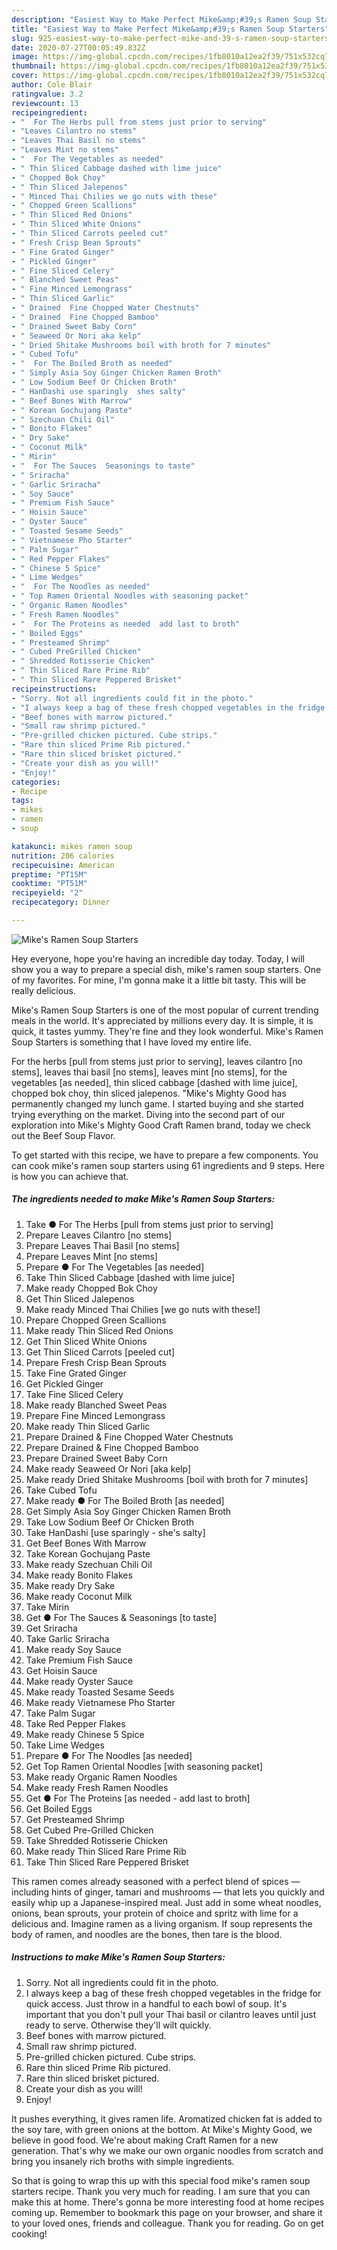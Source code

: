 ```yaml
---
description: "Easiest Way to Make Perfect Mike&amp;#39;s Ramen Soup Starters"
title: "Easiest Way to Make Perfect Mike&amp;#39;s Ramen Soup Starters"
slug: 925-easiest-way-to-make-perfect-mike-and-39-s-ramen-soup-starters
date: 2020-07-27T00:05:49.832Z
image: https://img-global.cpcdn.com/recipes/1fb8010a12ea2f39/751x532cq70/mikes-ramen-soup-starters-recipe-main-photo.jpg
thumbnail: https://img-global.cpcdn.com/recipes/1fb8010a12ea2f39/751x532cq70/mikes-ramen-soup-starters-recipe-main-photo.jpg
cover: https://img-global.cpcdn.com/recipes/1fb8010a12ea2f39/751x532cq70/mikes-ramen-soup-starters-recipe-main-photo.jpg
author: Cole Blair
ratingvalue: 3.2
reviewcount: 13
recipeingredient:
- "  For The Herbs pull from stems just prior to serving"
- "Leaves Cilantro no stems"
- "Leaves Thai Basil no stems"
- "Leaves Mint no stems"
- "  For The Vegetables as needed"
- " Thin Sliced Cabbage dashed with lime juice"
- " Chopped Bok Choy"
- " Thin Sliced Jalepenos"
- " Minced Thai Chilies we go nuts with these"
- " Chopped Green Scallions"
- " Thin Sliced Red Onions"
- " Thin Sliced White Onions"
- " Thin Sliced Carrots peeled cut"
- " Fresh Crisp Bean Sprouts"
- " Fine Grated Ginger"
- " Pickled Ginger"
- " Fine Sliced Celery"
- " Blanched Sweet Peas"
- " Fine Minced Lemongrass"
- " Thin Sliced Garlic"
- " Drained  Fine Chopped Water Chestnuts"
- " Drained  Fine Chopped Bamboo"
- " Drained Sweet Baby Corn"
- " Seaweed Or Nori aka kelp"
- " Dried Shitake Mushrooms boil with broth for 7 minutes"
- " Cubed Tofu"
- "  For The Boiled Broth as needed"
- " Simply Asia Soy Ginger Chicken Ramen Broth"
- " Low Sodium Beef Or Chicken Broth"
- " HanDashi use sparingly  shes salty"
- " Beef Bones With Marrow"
- " Korean Gochujang Paste"
- " Szechuan Chili Oil"
- " Bonito Flakes"
- " Dry Sake"
- " Coconut Milk"
- " Mirin"
- "  For The Sauces  Seasonings to taste"
- " Sriracha"
- " Garlic Sriracha"
- " Soy Sauce"
- " Premium Fish Sauce"
- " Hoisin Sauce"
- " Oyster Sauce"
- " Toasted Sesame Seeds"
- " Vietnamese Pho Starter"
- " Palm Sugar"
- " Red Pepper Flakes"
- " Chinese 5 Spice"
- " Lime Wedges"
- "  For The Noodles as needed"
- " Top Ramen Oriental Noodles with seasoning packet"
- " Organic Ramen Noodles"
- " Fresh Ramen Noodles"
- "  For The Proteins as needed  add last to broth"
- " Boiled Eggs"
- " Presteamed Shrimp"
- " Cubed PreGrilled Chicken"
- " Shredded Rotisserie Chicken"
- " Thin Sliced Rare Prime Rib"
- " Thin Sliced Rare Peppered Brisket"
recipeinstructions:
- "Sorry. Not all ingredients could fit in the photo."
- "I always keep a bag of these fresh chopped vegetables in the fridge for quick access. Just throw in a handful to each bowl of soup. It&#39;s important that you don&#39;t pull your Thai basil or cilantro leaves until just ready to serve. Otherwise they&#39;ll wilt quickly."
- "Beef bones with marrow pictured."
- "Small raw shrimp pictured."
- "Pre-grilled chicken pictured. Cube strips."
- "Rare thin sliced Prime Rib pictured."
- "Rare thin sliced brisket pictured."
- "Create your dish as you will!"
- "Enjoy!"
categories:
- Recipe
tags:
- mikes
- ramen
- soup

katakunci: mikes ramen soup 
nutrition: 206 calories
recipecuisine: American
preptime: "PT15M"
cooktime: "PT51M"
recipeyield: "2"
recipecategory: Dinner

---
```



![Mike&#39;s Ramen Soup Starters](https://img-global.cpcdn.com/recipes/1fb8010a12ea2f39/751x532cq70/mikes-ramen-soup-starters-recipe-main-photo.jpg)

Hey everyone, hope you're having an incredible day today. Today, I will show you a way to prepare a special dish, mike&#39;s ramen soup starters. One of my favorites. For mine, I'm gonna make it a little bit tasty. This will be really delicious.

Mike&#39;s Ramen Soup Starters is one of the most popular of current trending meals in the world. It's appreciated by millions every day. It is simple, it is quick, it tastes yummy. They're fine and they look wonderful. Mike&#39;s Ramen Soup Starters is something that I have loved my entire life.

For the herbs [pull from stems just prior to serving], leaves cilantro [no stems], leaves thai basil [no stems], leaves mint [no stems], for the vegetables [as needed], thin sliced cabbage [dashed with lime juice], chopped bok choy, thin sliced jalepenos. &#34;Mike&#39;s Mighty Good has permanently changed my lunch game. I started buying and she started trying everything on the market. Diving into the second part of our exploration into Mike&#39;s Mighty Good Craft Ramen brand, today we check out the Beef Soup Flavor.


To get started with this recipe, we have to prepare a few components. You can cook mike&#39;s ramen soup starters using 61 ingredients and 9 steps. Here is how you can achieve that.

<!--inarticleads1-->

##### The ingredients needed to make Mike&#39;s Ramen Soup Starters:

1. Take  ● For The Herbs [pull from stems just prior to serving]
1. Prepare Leaves Cilantro [no stems]
1. Prepare Leaves Thai Basil [no stems]
1. Prepare Leaves Mint [no stems]
1. Prepare  ● For The Vegetables [as needed]
1. Take  Thin Sliced Cabbage [dashed with lime juice]
1. Make ready  Chopped Bok Choy
1. Get  Thin Sliced Jalepenos
1. Make ready  Minced Thai Chilies [we go nuts with these!]
1. Prepare  Chopped Green Scallions
1. Make ready  Thin Sliced Red Onions
1. Get  Thin Sliced White Onions
1. Get  Thin Sliced Carrots [peeled cut]
1. Prepare  Fresh Crisp Bean Sprouts
1. Take  Fine Grated Ginger
1. Get  Pickled Ginger
1. Take  Fine Sliced Celery
1. Make ready  Blanched Sweet Peas
1. Prepare  Fine Minced Lemongrass
1. Make ready  Thin Sliced Garlic
1. Prepare  Drained &amp; Fine Chopped Water Chestnuts
1. Prepare  Drained &amp; Fine Chopped Bamboo
1. Prepare  Drained Sweet Baby Corn
1. Make ready  Seaweed Or Nori [aka kelp]
1. Make ready  Dried Shitake Mushrooms [boil with broth for 7 minutes]
1. Take  Cubed Tofu
1. Make ready  ● For The Boiled Broth [as needed]
1. Get  Simply Asia Soy Ginger Chicken Ramen Broth
1. Take  Low Sodium Beef Or Chicken Broth
1. Take  HanDashi [use sparingly - she&#39;s salty]
1. Get  Beef Bones With Marrow
1. Take  Korean Gochujang Paste
1. Make ready  Szechuan Chili Oil
1. Make ready  Bonito Flakes
1. Make ready  Dry Sake
1. Make ready  Coconut Milk
1. Take  Mirin
1. Get  ● For The Sauces &amp; Seasonings [to taste]
1. Get  Sriracha
1. Take  Garlic Sriracha
1. Make ready  Soy Sauce
1. Take  Premium Fish Sauce
1. Get  Hoisin Sauce
1. Make ready  Oyster Sauce
1. Make ready  Toasted Sesame Seeds
1. Make ready  Vietnamese Pho Starter
1. Take  Palm Sugar
1. Take  Red Pepper Flakes
1. Make ready  Chinese 5 Spice
1. Take  Lime Wedges
1. Prepare  ● For The Noodles [as needed]
1. Get  Top Ramen Oriental Noodles [with seasoning packet]
1. Make ready  Organic Ramen Noodles
1. Make ready  Fresh Ramen Noodles
1. Get  ● For The Proteins [as needed - add last to broth]
1. Get  Boiled Eggs
1. Get  Presteamed Shrimp
1. Get  Cubed Pre-Grilled Chicken
1. Take  Shredded Rotisserie Chicken
1. Make ready  Thin Sliced Rare Prime Rib
1. Take  Thin Sliced Rare Peppered Brisket


This ramen comes already seasoned with a perfect blend of spices — including hints of ginger, tamari and mushrooms — that lets you quickly and easily whip up a Japanese-inspired meal. Just add in some wheat noodles, onions, bean sprouts, your protein of choice and spritz with lime for a delicious and. Imagine ramen as a living organism. If soup represents the body of ramen, and noodles are the bones, then tare is the blood. 

<!--inarticleads2-->

##### Instructions to make Mike&#39;s Ramen Soup Starters:

1. Sorry. Not all ingredients could fit in the photo.
1. I always keep a bag of these fresh chopped vegetables in the fridge for quick access. Just throw in a handful to each bowl of soup. It&#39;s important that you don&#39;t pull your Thai basil or cilantro leaves until just ready to serve. Otherwise they&#39;ll wilt quickly.
1. Beef bones with marrow pictured.
1. Small raw shrimp pictured.
1. Pre-grilled chicken pictured. Cube strips.
1. Rare thin sliced Prime Rib pictured.
1. Rare thin sliced brisket pictured.
1. Create your dish as you will!
1. Enjoy!


It pushes everything, it gives ramen life. Aromatized chicken fat is added to the soy tare, with green onions at the bottom. At Mike&#39;s Mighty Good, we believe in good food. We&#39;re about making Craft Ramen for a new generation. That&#39;s why we make our own organic noodles from scratch and bring you insanely rich broths with simple ingredients. 

So that is going to wrap this up with this special food mike&#39;s ramen soup starters recipe. Thank you very much for reading. I am sure that you can make this at home. There's gonna be more interesting food at home recipes coming up. Remember to bookmark this page on your browser, and share it to your loved ones, friends and colleague. Thank you for reading. Go on get cooking!

